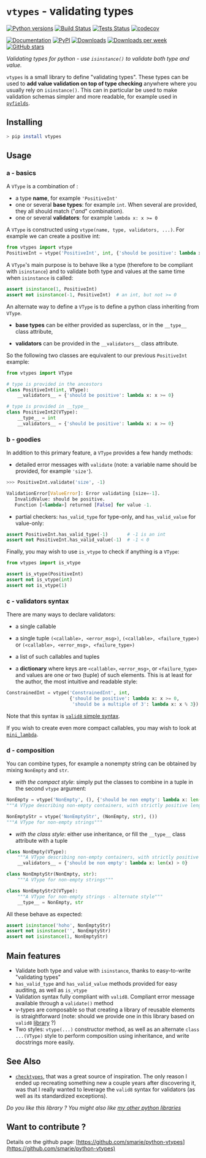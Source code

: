 # `vtypes` - validating types

[![Python versions](https://img.shields.io/pypi/pyversions/vtypes.svg)](https://pypi.python.org/pypi/vtypes/) [![Build Status](https://travis-ci.org/smarie/python-vtypes.svg?branch=master)](https://travis-ci.org/smarie/python-vtypes) [![Tests Status](https://smarie.github.io/python-vtypes/junit/junit-badge.svg?dummy=8484744)](https://smarie.github.io/python-vtypes/junit/report.html) [![codecov](https://codecov.io/gh/smarie/python-vtypes/branch/master/graph/badge.svg)](https://codecov.io/gh/smarie/python-vtypes)

[![Documentation](https://img.shields.io/badge/doc-latest-blue.svg)](https://smarie.github.io/python-vtypes/) [![PyPI](https://img.shields.io/pypi/v/vtypes.svg)](https://pypi.python.org/pypi/vtypes/) [![Downloads](https://pepy.tech/badge/vtypes)](https://pepy.tech/project/vtypes) [![Downloads per week](https://pepy.tech/badge/vtypes/week)](https://pepy.tech/project/vtypes) [![GitHub stars](https://img.shields.io/github/stars/smarie/python-vtypes.svg)](https://github.com/smarie/python-vtypes/stargazers)

*Validating types for python - use `isinstance()` to validate both type and value.*

`vtypes` is a small library to define "validating types". These types can be used to **add value validation on top of type checking** anywhere where you usually rely on `isinstance()`. This can in particular be used to make validation schemas simpler and more readable, for example used in [`pyfields`](https://smarie.github.io/python-pyfields/#3-autofields).


## Installing

```bash
> pip install vtypes
```

## Usage

### a - basics

A `VType` is a combination of :

 - a type **name**, for example `'PositiveInt'`
 - one or several **base types**: for example `int`. When several are provided, they all should match ("*and*" combination).
 - one or several **validators**: for example `lambda x: x >= 0`

A `VType` is constructed using `vtype(name, type, validators, ...)`. For example we can create a positive int:

```python
from vtypes import vtype
PositiveInt = vtype('PositiveInt', int, {'should be positive': lambda x: x >= 0})
```

A `VType`'s main purpose is to behave like a type (therefore to be compliant with `isinstance`) and to validate both type and values at the same time when `isinstance` is called:

```python
assert isinstance(1, PositiveInt)
assert not isinstance(-1, PositiveInt)  # an int, but not >= 0
```

An alternate way to define a `VType` is to define a python class inheriting from `VType`.

 - **base types** can be either provided as superclass, or in the `__type__` class attribute,
 
 - **validators** can be provided in the `__validators__` class attribute.


So the following two classes are equivalent to our previous `PositiveInt` example:

```python
from vtypes import VType

# type is provided in the ancestors
class PositiveInt(int, VType):
    __validators__ = {'should be positive': lambda x: x >= 0}

# type is provided in __type__
class PositiveInt2(VType):
    __type__ = int
    __validators__ = {'should be positive': lambda x: x >= 0}
```


### b - goodies

In addition to this primary feature, a `VType` provides a few handy methods: 

 - detailed error messages with `validate` (note: a variable name should be provided, for example `'size'`).

```python
>>> PositiveInt.validate('size', -1)

ValidationError[ValueError]: Error validating [size=-1]. 
   InvalidValue: should be positive. 
   Function [<lambda>] returned [False] for value -1.
```

 - partial checkers: `has_valid_type` for type-only, and `has_valid_value` for value-only:
 
```python
assert PositiveInt.has_valid_type(-1)       # -1 is an int
assert not PositiveInt.has_valid_value(-1)  # -1 < 0
```

Finally, you may wish to use `is_vtype` to check if anything is a `VType`:

```python
from vtypes import is_vtype

assert is_vtype(PositiveInt)
assert not is_vtype(int)
assert not is_vtype(1)
```

### c - validators syntax

There are many ways to declare validators:
 
  - a single callable

  - a single tuple `(<callable>, <error_msg>)`, `(<callable>, <failure_type>)` or `(<callable>, <error_msg>, <failure_type>)`
  
  - a list of such callables and tuples
  
  - a **dictionary** where keys are `<callable>`, `<error_msg>`, or `<failure_type>` and values are one or two (tuple) of such elements. This is at least for the author, the most intuitive and readable style:

```python
ConstrainedInt = vtype('ConstrainedInt', int, 
                       {'should be positive': lambda x: x >= 0,
                        'should be a multiple of 3': lambda x: x % 3})
```
 
Note that this syntax is [`valid8` simple syntax](https://smarie.github.io/python-valid8/validation_funcs/c_simple_syntax/).

If you wish to create even more compact callables, you may wish to look at [`mini_lambda`](https://smarie.github.io/python-mini-lambda/).

### d - composition

You can combine types, for example a nonempty string can be obtained by mixing `NonEmpty` and `str`.

 - *with the compact style*: simply put the classes to combine in a tuple in the second `vtype` argument:

```python
NonEmpty = vtype('NonEmpty', (), {'should be non empty': lambda x: len(x) > 0})
"""A VType describing non-empty containers, with strictly positive length."""

NonEmptyStr = vtype('NonEmptyStr', (NonEmpty, str), ())
"""A VType for non-empty strings"""
```

 - *with the class style*: either use inheritance, or fill the `__type__` class attribute with a tuple

```python
class NonEmpty(VType):
    """A VType describing non-empty containers, with strictly positive length.""" 
    __validators__ = {'should be non empty': lambda x: len(x) > 0}

class NonEmptyStr(NonEmpty, str):
    """A VType for non-empty strings"""

class NonEmptyStr2(VType):
    """A VType for non-empty strings - alternate style"""
    __type__ = NonEmpty, str
```

All these behave as expected:

```python
assert isinstance('hoho', NonEmptyStr)
assert not isinstance('', NonEmptyStr)
assert not isinstance(1, NonEmptyStr)
```


## Main features

 * Validate both type and value with `isinstance`, thanks to easy-to-write "validating types"
 * `has_valid_type` and `has_valid_value` methods provided for easy auditing, as well as `is_vtype`
 * Validation syntax fully compliant with `valid8`. Compliant error message available through a `validate()` method
 * v-types are composable so that creating a library of reusable elements is straightforward (note: should we provide one in this library based on `valid8` [library](https://smarie.github.io/python-valid8/validation_funcs/b_base_validation_lib/) ?)  
 * Two styles: `vtype(...)` constructor method, as well as an alternate `class ...(VType)` style to perform composition using inheritance, and write docstrings more easily.

## See Also

 * [`checktypes`](https://gitlab.com/yahya-abou-imran/checktypes), that was a great source of inspiration. The only reason I ended up recreating something new a couple years after discovering it, was that I really wanted to leverage the `valid8` syntax for validators (as well as its standardized exceptions).
 
*Do you like this library ? You might also like [my other python libraries](https://github.com/smarie/OVERVIEW#python)* 

## Want to contribute ?

Details on the github page: [https://github.com/smarie/python-vtypes](https://github.com/smarie/python-vtypes)
